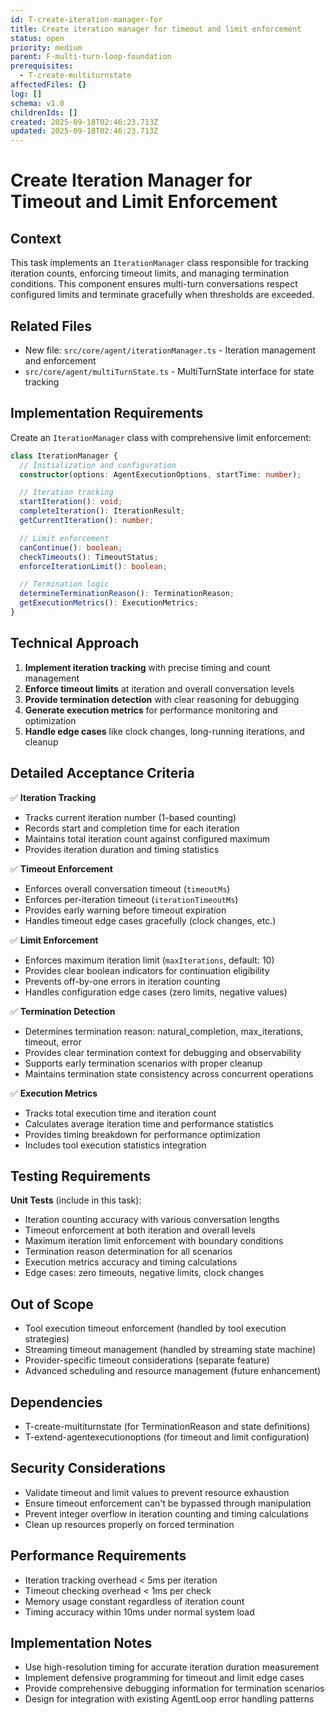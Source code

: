 ```yaml
---
id: T-create-iteration-manager-for
title: Create iteration manager for timeout and limit enforcement
status: open
priority: medium
parent: F-multi-turn-loop-foundation
prerequisites:
  - T-create-multiturnstate
affectedFiles: {}
log: []
schema: v1.0
childrenIds: []
created: 2025-09-18T02:46:23.713Z
updated: 2025-09-18T02:46:23.713Z
---
```


# Create Iteration Manager for Timeout and Limit Enforcement

## Context

This task implements an `IterationManager` class responsible for tracking iteration counts, enforcing timeout limits, and managing termination conditions. This component ensures multi-turn conversations respect configured limits and terminate gracefully when thresholds are exceeded.

## Related Files

- New file: `src/core/agent/iterationManager.ts` - Iteration management and enforcement
- `src/core/agent/multiTurnState.ts` - MultiTurnState interface for state tracking

## Implementation Requirements

Create an `IterationManager` class with comprehensive limit enforcement:

```typescript
class IterationManager {
  // Initialization and configuration
  constructor(options: AgentExecutionOptions, startTime: number);

  // Iteration tracking
  startIteration(): void;
  completeIteration(): IterationResult;
  getCurrentIteration(): number;

  // Limit enforcement
  canContinue(): boolean;
  checkTimeouts(): TimeoutStatus;
  enforceIterationLimit(): boolean;

  // Termination logic
  determineTerminationReason(): TerminationReason;
  getExecutionMetrics(): ExecutionMetrics;
}
```

## Technical Approach

1. **Implement iteration tracking** with precise timing and count management
2. **Enforce timeout limits** at iteration and overall conversation levels
3. **Provide termination detection** with clear reasoning for debugging
4. **Generate execution metrics** for performance monitoring and optimization
5. **Handle edge cases** like clock changes, long-running iterations, and cleanup

## Detailed Acceptance Criteria

✅ **Iteration Tracking**

- Tracks current iteration number (1-based counting)
- Records start and completion time for each iteration
- Maintains total iteration count against configured maximum
- Provides iteration duration and timing statistics

✅ **Timeout Enforcement**

- Enforces overall conversation timeout (`timeoutMs`)
- Enforces per-iteration timeout (`iterationTimeoutMs`)
- Provides early warning before timeout expiration
- Handles timeout edge cases gracefully (clock changes, etc.)

✅ **Limit Enforcement**

- Enforces maximum iteration limit (`maxIterations`, default: 10)
- Provides clear boolean indicators for continuation eligibility
- Prevents off-by-one errors in iteration counting
- Handles configuration edge cases (zero limits, negative values)

✅ **Termination Detection**

- Determines termination reason: natural_completion, max_iterations, timeout, error
- Provides clear termination context for debugging and observability
- Supports early termination scenarios with proper cleanup
- Maintains termination state consistency across concurrent operations

✅ **Execution Metrics**

- Tracks total execution time and iteration count
- Calculates average iteration time and performance statistics
- Provides timing breakdown for performance optimization
- Includes tool execution statistics integration

## Testing Requirements

**Unit Tests** (include in this task):

- Iteration counting accuracy with various conversation lengths
- Timeout enforcement at both iteration and overall levels
- Maximum iteration limit enforcement with boundary conditions
- Termination reason determination for all scenarios
- Execution metrics accuracy and timing calculations
- Edge cases: zero timeouts, negative limits, clock changes

## Out of Scope

- Tool execution timeout enforcement (handled by tool execution strategies)
- Streaming timeout management (handled by streaming state machine)
- Provider-specific timeout considerations (separate feature)
- Advanced scheduling and resource management (future enhancement)

## Dependencies

- T-create-multiturnstate (for TerminationReason and state definitions)
- T-extend-agentexecutionoptions (for timeout and limit configuration)

## Security Considerations

- Validate timeout and limit values to prevent resource exhaustion
- Ensure timeout enforcement can't be bypassed through manipulation
- Prevent integer overflow in iteration counting and timing calculations
- Clean up resources properly on forced termination

## Performance Requirements

- Iteration tracking overhead < 5ms per iteration
- Timeout checking overhead < 1ms per check
- Memory usage constant regardless of iteration count
- Timing accuracy within 10ms under normal system load

## Implementation Notes

- Use high-resolution timing for accurate iteration duration measurement
- Implement defensive programming for timeout and limit edge cases
- Provide comprehensive debugging information for termination scenarios
- Design for integration with existing AgentLoop error handling patterns
